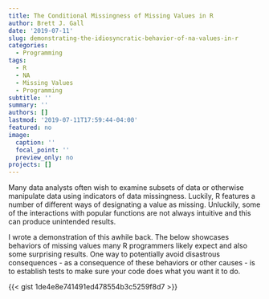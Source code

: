```yaml
---
title: The Conditional Missingness of Missing Values in R
author: Brett J. Gall
date: '2019-07-11'
slug: demonstrating-the-idiosyncratic-behavior-of-na-values-in-r
categories:
  - Programming
tags:
  - R
  - NA
  - Missing Values
  - Programming
subtitle: ''
summary: ''
authors: []
lastmod: '2019-07-11T17:59:44-04:00'
featured: no
image:
  caption: ''
  focal_point: ''
  preview_only: no
projects: []
---
```


Many data analysts often wish to examine subsets of data or otherwise manipulate data using indicators of data missingness. Luckily, R features a number of different ways of designating a value as missing. Unluckily, some of the interactions with popular functions are not always intuitive and this can produce unintended results.

I wrote a demonstration of this awhile back. The below showcases behaviors of missing values many R programmers likely expect and also some surprising results. One way to potentially avoid disastrous consequences - as a consequence of these behaviors or other causes - is to establish tests to make sure your code does what you want it to do.

{{< gist 1de4e8e741491ed478554b3c5259f8d7 >}}
